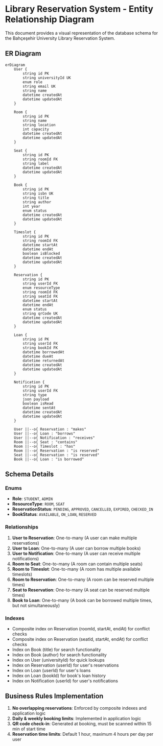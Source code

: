 # Library Reservation System - Entity Relationship Diagram

This document provides a visual representation of the database schema for the Bahçeşehir University Library Reservation System.

## ER Diagram

```mermaid
erDiagram
    User {
        string id PK
        string universityId UK
        enum role
        string email UK
        string name
        datetime createdAt
        datetime updatedAt
    }
    
    Room {
        string id PK
        string name
        string location
        int capacity
        datetime createdAt
        datetime updatedAt
    }
    
    Seat {
        string id PK
        string roomId FK
        string label
        datetime createdAt
        datetime updatedAt
    }
    
    Book {
        string id PK
        string isbn UK
        string title
        string author
        int year
        enum status
        datetime createdAt
        datetime updatedAt
    }
    
    Timeslot {
        string id PK
        string roomId FK
        datetime startAt
        datetime endAt
        boolean isBlocked
        datetime createdAt
        datetime updatedAt
    }
    
    Reservation {
        string id PK
        string userId FK
        enum resourceType
        string roomId FK
        string seatId FK
        datetime startAt
        datetime endAt
        enum status
        string qrCode UK
        datetime createdAt
        datetime updatedAt
    }
    
    Loan {
        string id PK
        string userId FK
        string bookId FK
        datetime borrowedAt
        datetime dueAt
        datetime returnedAt
        datetime createdAt
        datetime updatedAt
    }
    
    Notification {
        string id PK
        string userId FK
        string type
        json payload
        boolean isRead
        datetime sentAt
        datetime createdAt
        datetime updatedAt
    }
    
    User ||--o{ Reservation : "makes"
    User ||--o{ Loan : "borrows"
    User ||--o{ Notification : "receives"
    Room ||--o{ Seat : "contains"
    Room ||--o{ Timeslot : "has"
    Room ||--o{ Reservation : "is reserved"
    Seat ||--o{ Reservation : "is reserved"
    Book ||--o{ Loan : "is borrowed"
```

## Schema Details

### Enums

- **Role**: `STUDENT`, `ADMIN`
- **ResourceType**: `ROOM`, `SEAT`
- **ReservationStatus**: `PENDING`, `APPROVED`, `CANCELLED`, `EXPIRED`, `CHECKED_IN`
- **BookStatus**: `AVAILABLE`, `ON_LOAN`, `RESERVED`

### Relationships

1. **User to Reservation**: One-to-many (A user can make multiple reservations)
2. **User to Loan**: One-to-many (A user can borrow multiple books)
3. **User to Notification**: One-to-many (A user can receive multiple notifications)
4. **Room to Seat**: One-to-many (A room can contain multiple seats)
5. **Room to Timeslot**: One-to-many (A room has multiple available timeslots)
6. **Room to Reservation**: One-to-many (A room can be reserved multiple times)
7. **Seat to Reservation**: One-to-many (A seat can be reserved multiple times)
8. **Book to Loan**: One-to-many (A book can be borrowed multiple times, but not simultaneously)

### Indexes

- Composite index on Reservation (roomId, startAt, endAt) for conflict checks
- Composite index on Reservation (seatId, startAt, endAt) for conflict checks
- Index on Book (title) for search functionality
- Index on Book (author) for search functionality
- Index on User (universityId) for quick lookups
- Index on Reservation (userId) for user's reservations
- Index on Loan (userId) for user's loans
- Index on Loan (bookId) for book's loan history
- Index on Notification (userId) for user's notifications

## Business Rules Implementation

1. **No overlapping reservations**: Enforced by composite indexes and application logic
2. **Daily & weekly booking limits**: Implemented in application logic
3. **QR code check-in**: Generated at booking, must be scanned within 15 min of start time
4. **Reservation time limits**: Default 1 hour, maximum 4 hours per day per user
